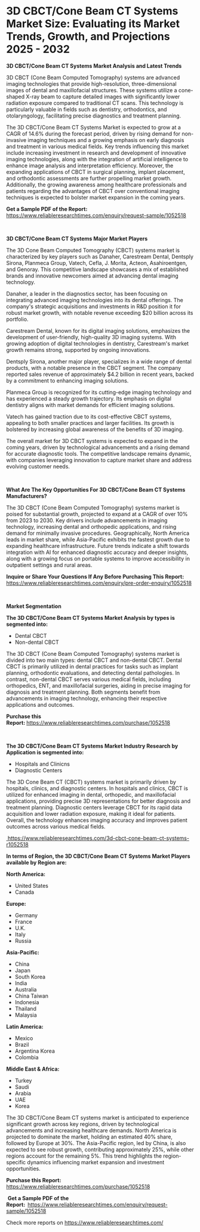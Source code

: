<p><h1>3D CBCT/Cone Beam CT Systems Market Size: Evaluating its Market Trends, Growth, and Projections 2025 - 2032</h1></p><p><strong>3D CBCT/Cone Beam CT Systems Market Analysis and Latest Trends</strong></p>
<p><p>3D CBCT (Cone Beam Computed Tomography) systems are advanced imaging technologies that provide high-resolution, three-dimensional images of dental and maxillofacial structures. These systems utilize a cone-shaped X-ray beam to capture detailed images with significantly lower radiation exposure compared to traditional CT scans. This technology is particularly valuable in fields such as dentistry, orthodontics, and otolaryngology, facilitating precise diagnostics and treatment planning.</p><p>The 3D CBCT/Cone Beam CT Systems Market is expected to grow at a CAGR of 14.6% during the forecast period, driven by rising demand for non-invasive imaging techniques and a growing emphasis on early diagnosis and treatment in various medical fields. Key trends influencing this market include increasing investment in research and development of innovative imaging technologies, along with the integration of artificial intelligence to enhance image analysis and interpretation efficiency. Moreover, the expanding applications of CBCT in surgical planning, implant placement, and orthodontic assessments are further propelling market growth. Additionally, the growing awareness among healthcare professionals and patients regarding the advantages of CBCT over conventional imaging techniques is expected to bolster market expansion in the coming years.</p></p>
<p><strong>Get a Sample PDF of the Report:&nbsp;</strong> <a href="https://www.reliableresearchtimes.com/enquiry/request-sample/1052518?utm_campaign=2999&utm_medium=2&utm_source=Github&utm_content=ia&utm_term=30032025&utm_id=3d-cbctcone-beam-ct-systems">https://www.reliableresearchtimes.com/enquiry/request-sample/1052518</a></p>
<p>&nbsp;</p>
<p><strong>3D CBCT/Cone Beam CT Systems Major Market Players</strong></p>
<p><p>The 3D Cone Beam Computed Tomography (CBCT) systems market is characterized by key players such as Danaher, Carestream Dental, Dentsply Sirona, Planmeca Group, Vatech, Cefla, J. Morita, Acteon, Asahiroentgen, and Genoray. This competitive landscape showcases a mix of established brands and innovative newcomers aimed at advancing dental imaging technology.</p><p>Danaher, a leader in the diagnostics sector, has been focusing on integrating advanced imaging technologies into its dental offerings. The company's strategic acquisitions and investments in R&D position it for robust market growth, with notable revenue exceeding $20 billion across its portfolio.</p><p>Carestream Dental, known for its digital imaging solutions, emphasizes the development of user-friendly, high-quality 3D imaging systems. With growing adoption of digital technologies in dentistry, Carestream's market growth remains strong, supported by ongoing innovations.</p><p>Dentsply Sirona, another major player, specializes in a wide range of dental products, with a notable presence in the CBCT segment. The company reported sales revenue of approximately $4.2 billion in recent years, backed by a commitment to enhancing imaging solutions.</p><p>Planmeca Group is recognized for its cutting-edge imaging technology and has experienced a steady growth trajectory. Its emphasis on digital dentistry aligns with market demands for efficient imaging solutions.</p><p>Vatech has gained traction due to its cost-effective CBCT systems, appealing to both smaller practices and larger facilities. Its growth is bolstered by increasing global awareness of the benefits of 3D imaging.</p><p>The overall market for 3D CBCT systems is expected to expand in the coming years, driven by technological advancements and a rising demand for accurate diagnostic tools. The competitive landscape remains dynamic, with companies leveraging innovation to capture market share and address evolving customer needs.</p></p>
<p>&nbsp;</p>
<p><strong>What Are The Key Opportunities For 3D CBCT/Cone Beam CT Systems Manufacturers?</strong></p>
<p><p>The 3D CBCT (Cone Beam Computed Tomography) systems market is poised for substantial growth, projected to expand at a CAGR of over 10% from 2023 to 2030. Key drivers include advancements in imaging technology, increasing dental and orthopedic applications, and rising demand for minimally invasive procedures. Geographically, North America leads in market share, while Asia-Pacific exhibits the fastest growth due to expanding healthcare infrastructure. Future trends indicate a shift towards integration with AI for enhanced diagnostic accuracy and deeper insights, along with a growing focus on portable systems to improve accessibility in outpatient settings and rural areas.</p></p>
<p><strong>Inquire or Share Your Questions If Any Before Purchasing This Report:</strong> <a href="https://www.reliableresearchtimes.com/enquiry/pre-order-enquiry/1052518?utm_campaign=2999&utm_medium=2&utm_source=Github&utm_content=ia&utm_term=30032025&utm_id=3d-cbctcone-beam-ct-systems">https://www.reliableresearchtimes.com/enquiry/pre-order-enquiry/1052518</a></p>
<p>&nbsp;</p>
<p><strong>Market Segmentation</strong></p>
<p><strong>The 3D CBCT/Cone Beam CT Systems Market Analysis by types is segmented into:</strong></p>
<p><ul><li>Dental CBCT</li><li>Non-dental CBCT</li></ul></p>
<p><p>The 3D CBCT (Cone Beam Computed Tomography) systems market is divided into two main types: dental CBCT and non-dental CBCT. Dental CBCT is primarily utilized in dental practices for tasks such as implant planning, orthodontic evaluations, and detecting dental pathologies. In contrast, non-dental CBCT serves various medical fields, including orthopedics, ENT, and maxillofacial surgeries, aiding in precise imaging for diagnosis and treatment planning. Both segments benefit from advancements in imaging technology, enhancing their respective applications and outcomes.</p></p>
<p><strong>Purchase this Report:&nbsp;</strong><a href="https://www.reliableresearchtimes.com/purchase/1052518?utm_campaign=2999&utm_medium=2&utm_source=Github&utm_content=ia&utm_term=30032025&utm_id=3d-cbctcone-beam-ct-systems">https://www.reliableresearchtimes.com/purchase/1052518</a></p>
<p>&nbsp;</p>
<p><strong>The 3D CBCT/Cone Beam CT Systems Market Industry Research by Application is segmented into:</strong></p>
<p><ul><li>Hospitals and Clinicns</li><li>Diagnostic Centers</li></ul></p>
<p><p>The 3D Cone Beam CT (CBCT) systems market is primarily driven by hospitals, clinics, and diagnostic centers. In hospitals and clinics, CBCT is utilized for enhanced imaging in dental, orthopedic, and maxillofacial applications, providing precise 3D representations for better diagnosis and treatment planning. Diagnostic centers leverage CBCT for its rapid data acquisition and lower radiation exposure, making it ideal for patients. Overall, the technology enhances imaging accuracy and improves patient outcomes across various medical fields.</p></p>
<p><a href="https://www.reliableresearchtimes.com/3d-cbct-cone-beam-ct-systems-r1052518?utm_campaign=2999&utm_medium=2&utm_source=Github&utm_content=ia&utm_term=30032025&utm_id=3d-cbctcone-beam-ct-systems">&nbsp;https://www.reliableresearchtimes.com/3d-cbct-cone-beam-ct-systems-r1052518</a></p>
<p><strong>In terms of Region, the 3D CBCT/Cone Beam CT Systems Market Players available by Region are:</strong></p>
<p>
    <p> <strong> North America: </strong>
        <ul>
            <li>United States</li>
            <li>Canada</li>
        </ul>
        </p> 
    <p> <strong> Europe: </strong>
        <ul>
            <li>Germany</li>
            <li>France</li>
            <li>U.K.</li>
            <li>Italy</li>
            <li>Russia</li>
        </ul>
        </p> 
    <p> <strong> Asia-Pacific: </strong>
        <ul>
            <li>China</li>
            <li>Japan</li>
            <li>South Korea</li>
            <li>India</li>
            <li>Australia</li>
            <li>China Taiwan</li>
            <li>Indonesia</li>
            <li>Thailand</li>
            <li>Malaysia</li>
        </ul>
        </p> 
    <p> <strong> Latin America: </strong>
        <ul>
            <li>Mexico</li>
            <li>Brazil</li>
            <li>Argentina Korea</li>
            <li>Colombia</li>
        </ul>
        </p> 
    <p> <strong> Middle East & Africa: </strong>
        <ul>
            <li>Turkey</li>
            <li>Saudi</li>
            <li>Arabia</li>
            <li>UAE</li>
            <li>Korea</li>
        </ul>
    </p>
    </p>
<p><p>The 3D CBCT/Cone Beam CT systems market is anticipated to experience significant growth across key regions, driven by technological advancements and increasing healthcare demands. North America is projected to dominate the market, holding an estimated 40% share, followed by Europe at 30%. The Asia-Pacific region, led by China, is also expected to see robust growth, contributing approximately 25%, while other regions account for the remaining 5%. This trend highlights the region-specific dynamics influencing market expansion and investment opportunities.</p></p>
<p><strong>Purchase this Report: </strong><a href="https://www.reliableresearchtimes.com/purchase/1052518?utm_campaign=2999&utm_medium=2&utm_source=Github&utm_content=ia&utm_term=30032025&utm_id=3d-cbctcone-beam-ct-systems">https://www.reliableresearchtimes.com/purchase/1052518</a></p>
<p>&nbsp;<strong>Get a Sample PDF of the Report:&nbsp;&nbsp;</strong><a href="https://www.reliableresearchtimes.com/enquiry/request-sample/1052518?utm_campaign=2999&utm_medium=2&utm_source=Github&utm_content=ia&utm_term=30032025&utm_id=3d-cbctcone-beam-ct-systems">https://www.reliableresearchtimes.com/enquiry/request-sample/1052518</a></p>
<p><strong></strong></p>
<p>Check more reports on <a href="https://www.reliableresearchtimes.com/?utm_campaign=2999&utm_medium=2&utm_source=Github&utm_content=ia&utm_term=30032025&utm_id=3d-cbctcone-beam-ct-systems">https://www.reliableresearchtimes.com/</a></p>